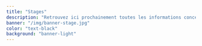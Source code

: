 ```yaml
---
title: "Stages"
description: "Retrouvez ici prochainement toutes les informations concernant nos futurs stages Gym adultes et enfants :<br>dates, horaires, contenu, documents d'inscription, etc."
banner: "/img/banner-stage.jpg"
color: "text-black"
background: "banner-light"
---
```

